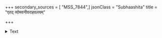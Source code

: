 +++
secondary_sources = [ "MSS_7844",]
jsonClass = "Subhaashita"
title = "एतद् व्योमवनीवराहवलयम्"

+++

<details><summary>Text</summary>

एतद् व्योमवनीवराहवलयं विश्वैकवीरस्मर- स्कन्धावारमदान्धसिन्धुरकुलं श्यामावधूकैशिकम्।  
चक्षुष्याञ्जनवस्तु घूकसदसां विश्लिष्टचक्राह्वय- स्तोमान्तर्गतधूमकेतनमहाधूम्या तमस् तार्यते॥
</details>
